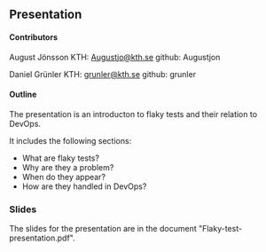 ## Presentation

#### Contributors
August Jönsson 
KTH: Augustjo@kth.se
github: Augustjon

Daniel Grünler
KTH: grunler@kth.se
github: grunler

#### Outline

The presentation is an introducton to flaky tests and their relation to DevOps. 

It includes the following sections:

* What are flaky tests?
* Why are they a problem?
* When do they appear?
* How are they handled in DevOps?

### Slides
The slides for the presentation are in the document "Flaky-test-presentation.pdf".

